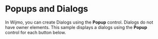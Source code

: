Popups and Dialogs
==================

In Wijmo, you can create Dialogs using the **Popup** control. Dialogs do not have owner elements. This sample displays a dialogs using the **Popup** control for each button below.